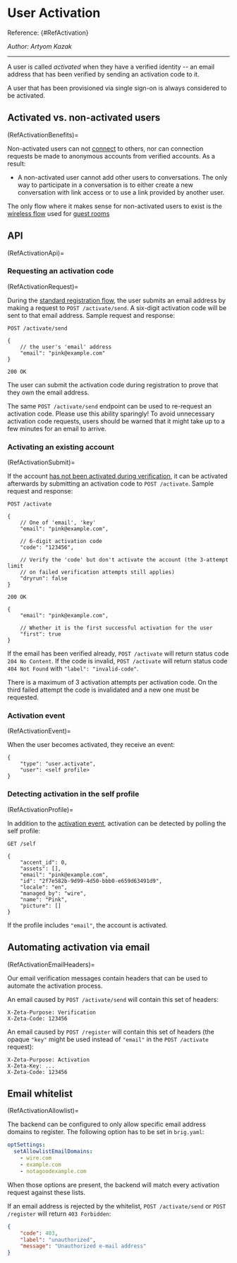 # User Activation

Reference: {#RefActivation}

_Author: Artyom Kazak_

---

A user is called _activated_ when they have a verified identity -- an email
address that has been verified by sending an activation code to it.

A user that has been provisioned via single sign-on is always considered to be activated.

## Activated vs. non-activated users

(RefActivationBenefits)=

Non-activated users can not [connect](connection.md) to others, nor can connection requests be made to anonymous accounts from verified accounts. As a result:

* A non-activated user cannot add other users to conversations. The only way to participate in a conversation is to either create a new conversation with link access or to use a link provided by another user.

The only flow where it makes sense for non-activated users to exist is the [wireless flow](RefRegistrationWireless) used for [guest rooms](https://wire.com/en/features/encrypted-guest-rooms/)

## API

(RefActivationApi)=

### Requesting an activation code

(RefActivationRequest)=

During the [standard registration flow](RefRegistrationStandard), the user
submits an email address by making a request to `POST /activate/send`. A
six-digit activation code will be sent to that email address. Sample request and
response:

```
POST /activate/send

{
    // the user's 'email' address
    "email": "pink@example.com"
}
```

```
200 OK
```

The user can submit the activation code during registration to prove that they
own the email address.

The same `POST /activate/send` endpoint can be used to re-request an activation
code. Please use this ability sparingly! To avoid unnecessary activation code
requests, users should be warned that it might take up to a few minutes for an
email to arrive.

### Activating an existing account

(RefActivationSubmit)=

If the account [has not been activated during verification](RefRegistrationNoPreverification), it can be activated afterwards by submitting an activation code to `POST /activate`. Sample request and response:

```
POST /activate

{
    // One of 'email', 'key'
    "email": "pink@example.com",

    // 6-digit activation code
    "code": "123456",

    // Verify the 'code' but don't activate the account (the 3-attempt limit
    // on failed verification attempts still applies)
    "dryrun": false
}
```

```
200 OK

{
    "email": "pink@example.com",

    // Whether it is the first successful activation for the user
    "first": true
}
```

If the email has been verified already, `POST /activate` will return status code
`204 No Content`. If the code is invalid, `POST /activate` will return status
code `404 Not Found` with `"label": "invalid-code"`.

There is a maximum of 3 activation attempts per activation code. On the third failed attempt the code is invalidated and a new one must be requested.

### Activation event

(RefActivationEvent)=

When the user becomes activated, they receive an event:

```
{
    "type": "user.activate",
    "user": <self profile>
}
```

### Detecting activation in the self profile

(RefActivationProfile)=

In addition to the [activation event](RefActivationEvent), activation can be detected by polling the self profile:

```
GET /self

{
    "accent_id": 0,
    "assets": [],
    "email": "pink@example.com",
    "id": "2f7e582b-9d99-4d50-bbb0-e659d63491d9",
    "locale": "en",
    "managed_by": "wire",
    "name": "Pink",
    "picture": []
}
```

If the profile includes `"email"`, the account is activated.

## Automating activation via email

(RefActivationEmailHeaders)=

Our email verification messages contain headers that can be used to automate the activation process.

An email caused by `POST /activate/send` will contain this set of headers:

```
X-Zeta-Purpose: Verification
X-Zeta-Code: 123456
```

An email caused by `POST /register` will contain this set of headers (the opaque `"key"` might be used instead of `"email"` in the `POST /activate` request):

```
X-Zeta-Purpose: Activation
X-Zeta-Key: ...
X-Zeta-Code: 123456
```

## Email whitelist

(RefActivationAllowlist)=

The backend can be configured to only allow specific email address domains to register. The following option has to be set in `brig.yaml`:

```yaml
optSettings:
  setAllowlistEmailDomains:
    - wire.com
    - example.com
    - notagoodexample.com
```

When those options are present, the backend will match every activation request against these lists.

If an email address is rejected by the whitelist, `POST /activate/send` or `POST /register` will return `403 Forbidden`:

```json
{
    "code": 403,
    "label": "unauthorized",
    "message": "Unauthorized e-mail address"
}
```
